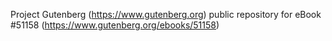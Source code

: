 Project Gutenberg (https://www.gutenberg.org) public repository for
eBook #51158 (https://www.gutenberg.org/ebooks/51158)
